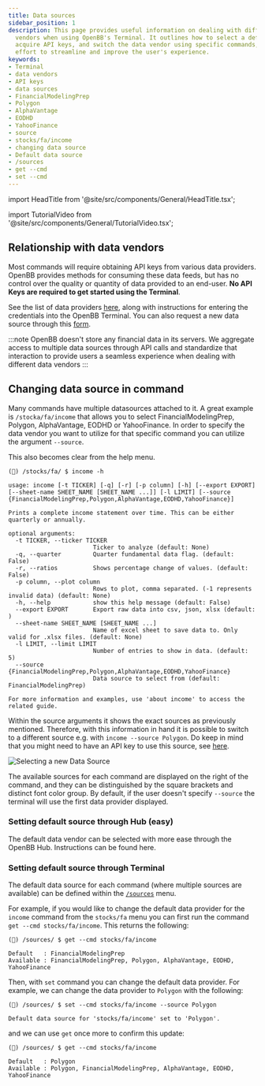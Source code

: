 ```yaml
---
title: Data sources
sidebar_position: 1
description: This page provides useful information on dealing with different data
  vendors when using OpenBB's Terminal. It outlines how to select a default data source,
  acquire API keys, and switch the data vendor using specific commands, all in an
  effort to streamline and improve the user's experience.
keywords:
- Terminal
- data vendors
- API keys
- data sources
- FinancialModelingPrep
- Polygon
- AlphaVantage
- EODHD
- YahooFinance
- source
- stocks/fa/income
- changing data source
- Default data source
- /sources
- get --cmd
- set --cmd
---
```


import HeadTitle from '@site/src/components/General/HeadTitle.tsx';

<HeadTitle title="Data sources - Data - Usage | OpenBB Terminal Docs" />

import TutorialVideo from '@site/src/components/General/TutorialVideo.tsx';

<TutorialVideo
  youtubeLink="https://www.youtube.com/embed/cvSwG96Yf4o?si=oswcJYUH51F206Hu"
  videoLegend="Short video on where the data comes from"
/>

## Relationship with data vendors

Most commands will require obtaining API keys from various data providers. OpenBB provides methods for consuming these data feeds, but has no control over the quality or quantity of data provided to an end-user. **No API Keys are required to get started using the Terminal**.

See the list of data providers [here](/terminal/usage/data/api-keys), along with instructions for entering the credentials into the OpenBB Terminal. You can also request a new data source through this [form](https://openbb.co/request-a-feature).

:::note
OpenBB doesn't store any financial data in its servers. We aggregate access to multiple data sources through API calls and standardize that interaction to provide users a seamless experience when dealing with different data vendors
:::

## Changing data source in command

Many commands have multiple datasources attached to it. A great example is `/stocka/fa/income` that allows you to select FinancialModelingPrep, Polygon, AlphaVantage, EODHD or YahooFinance. In order to specify the data vendor you want to utilize for that specific command you can utilize the argument `--source`.

This also becomes clear from the help menu.

```
(🦋) /stocks/fa/ $ income -h

usage: income [-t TICKER] [-q] [-r] [-p column] [-h] [--export EXPORT] [--sheet-name SHEET_NAME [SHEET_NAME ...]] [-l LIMIT] [--source {FinancialModelingPrep,Polygon,AlphaVantage,EODHD,YahooFinance}]

Prints a complete income statement over time. This can be either quarterly or annually.

optional arguments:
  -t TICKER, --ticker TICKER
                        Ticker to analyze (default: None)
  -q, --quarter         Quarter fundamental data flag. (default: False)
  -r, --ratios          Shows percentage change of values. (default: False)
  -p column, --plot column
                        Rows to plot, comma separated. (-1 represents invalid data) (default: None)
  -h, --help            show this help message (default: False)
  --export EXPORT       Export raw data into csv, json, xlsx (default: )
  --sheet-name SHEET_NAME [SHEET_NAME ...]
                        Name of excel sheet to save data to. Only valid for .xlsx files. (default: None)
  -l LIMIT, --limit LIMIT
                        Number of entries to show in data. (default: 5)
  --source {FinancialModelingPrep,Polygon,AlphaVantage,EODHD,YahooFinance}
                        Data source to select from (default: FinancialModelingPrep)

For more information and examples, use 'about income' to access the related guide.
```

Within the source arguments it shows the exact sources as previously mentioned. Therefore, with this information in hand it is possible to switch to a different source e.g. with `income --source Polygon`. Do keep in mind that you might need to have an API key to use this source, see [here](/terminal/basics/advanced/api-keys).

![Selecting a new Data Source](https://user-images.githubusercontent.com/85772166/233730763-54fd6400-f3ad-44a0-9c73-254d91ac2085.png)

The available sources for each command are displayed on the right of the command, and they can be distinguished by the square brackets and distinct font color group. By default, if the user doesn't specify `--source` the terminal will use the first data provider displayed.


### Setting default source through Hub (easy)

The default data vendor can be selected with more ease through the OpenBB Hub. Instructions can be found here.


### Setting default source through Terminal

The default data source for each command (where multiple sources are available) can be defined within the [`/sources`](/terminal/usage/guides/changing-sources) menu.

For example, if you would like to change the default data provider for the `income` command from the `stocks/fa` menu you can first run the command `get --cmd stocks/fa/income`. This returns the following:

```console
(🦋) /sources/ $ get --cmd stocks/fa/income

Default   : FinancialModelingPrep
Available : FinancialModelingPrep, Polygon, AlphaVantage, EODHD, YahooFinance
```

Then, with `set` command you can change the default data provider. For example, we can change the data provider to `Polygon` with
the following:

```console
(🦋) /sources/ $ set --cmd stocks/fa/income --source Polygon

Default data source for 'stocks/fa/income' set to 'Polygon'.
```

and we can use `get` once more to confirm this update:

```console
(🦋) /sources/ $ get --cmd stocks/fa/income

Default   : Polygon
Available : Polygon, FinancialModelingPrep, AlphaVantage, EODHD, YahooFinance
```
